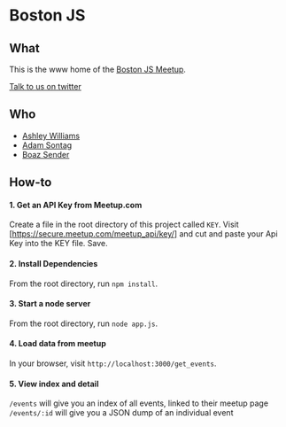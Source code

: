 # Boston JS

## What

This is the www home of the [Boston JS Meetup](http://www.meetup.com/boston_JS/).

[Talk to us on twitter](http://twitter.com/bos_js)

## Who

- [Ashley Williams](http://twitter.com/ag_dubs)
- [Adam Sontag](http://twitter.com/ajpiano)
- [Boaz Sender](http://twitter.com/boazsender)

## How-to

#### 1. Get an API Key from Meetup.com

  Create a file in the root directory of this project called `KEY`. Visit [https://secure.meetup.com/meetup_api/key/] and cut and paste your Api Key into the KEY file. Save.

#### 2. Install Dependencies

  From the root directory, run `npm install`.

#### 3. Start a node server

  From the root directory, run `node app.js`.

#### 4. Load data from meetup

  In your browser, visit `http://localhost:3000/get_events`.

#### 5. View index and detail

  `/events` will give you an index of all events, linked to their meetup page
  `/events/:id` will give you a JSON dump of an individual event
 